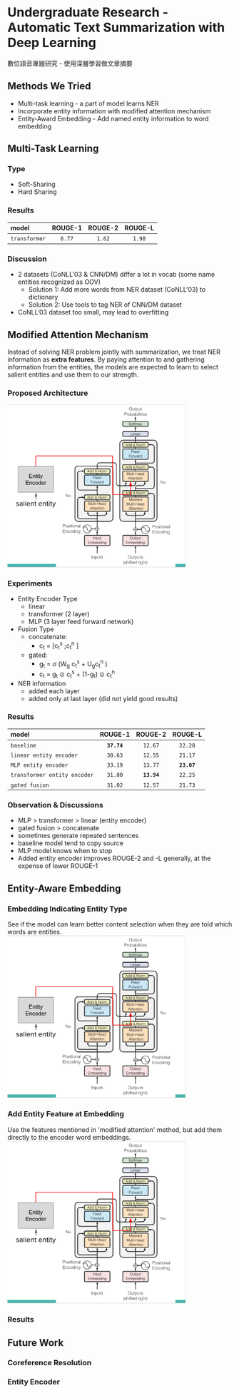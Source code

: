 # Undergraduate Research - Automatic Text Summarization with Deep Learning
數位語音專題研究 - 使用深層學習做文章摘要

## Methods We Tried
- Multi-task learning - a part of model learns NER
- Incorporate entity information with modified attention mechanism
- Entity-Award Embedding - Add named entity information to word embedding


## Multi-Task Learning
### Type
- Soft-Sharing
- Hard Sharing

### Results
| model | ROUGE-1 | ROUGE-2 | ROUGE-L |
|:-------------|:-------------:|:-------------:|:-------------:|
| `transformer` | `6.77` | `1.62` | `1.98` |

### Discussion
- 2 datasets (CoNLL'03 & CNN/DM) differ a lot in vocab (some name entities recognized as OOV)
  - Solution 1: Add more words from NER dataset (CoNLL'03) to dictionary
  - Solution 2: Use tools to tag NER of CNN/DM dataset
- CoNLL’03 dataset too small, may lead to overfitting



## Modified Attention Mechanism
Instead of solving NER problem jointly with summarization, we treat NER information as **extra features**. By paying attention to and gathering information from the entities, the models are expected to learn to select salient entities and use them to our strength.
### Proposed Architecture
<img src="images/modified_attn.png" alt="proposed architecture" width="400"/>

### Experiments
- Entity Encoder Type
  - linear
  - transformer (2 layer)
  - MLP (3 layer feed forward network)
- Fusion Type
  - concatenate: 
    - c<sub>t</sub> = [c<sub>t</sub><sup>s</sup> ;c<sub>t</sub><sup>n</sup> ]
  - gated: 
    - g<sub>t</sub> = _&sigma;_ (W<sub>g</sub> c<sub>t</sub><sup>s</sup> + U<sub>g</sub>c<sub>t</sub><sup>n</sup> ) 
    - c<sub>t</sub> = g<sub>t</sub> ⊙ c<sub>t</sub><sup>s</sup> + (1-g<sub>t</sub>) ⊙ c<sub>t</sub><sup>n</sup> 
- NER information
  - added each layer
  - added only at last layer (did not yield good results)

### Results
| model | ROUGE-1 | ROUGE-2 | ROUGE-L |
|:-------------|:-------------:|:-------------:|:-------------:|
| `baseline` | **`37.74`** | `12.67` | `22.28` |
| `linear entity encoder` | `30.63` | `12.55` | `21.17` |
| `MLP entity encoder` | `33.19` | `13.77` | **`23.07`** |
| `transformer entity encoder` | `31.80` | **`13.94`** | `22.25` |
| `gated fusion` | `31.02` | `12.57` | `21.73` |

### Observation & Discussions
- MLP > transformer > linear (entity encoder)
- gated fusion > concatenate 
- sometimes generate repeated sentences
- baseline model tend to copy source
- MLP model knows when to stop 
- Added entity encoder improves ROUGE-2 and -L generally, at the expense of lower ROUGE-1

## Entity-Aware Embedding
### Embedding Indicating Entity Type
See if the model can learn better content selection when they are told which words are entities.
<img src="images/modified_attn.png" alt="proposed architecture" width="400"/>

### Add Entity Feature at Embedding
Use the features mentioned in 'modified attention' method, but add them directly to the encoder word embeddings.
<img src="images/modified_attn.png" alt="proposed architecture" width="400"/>
### Results

## Future Work
### Coreference Resolution

### Entity Encoder
